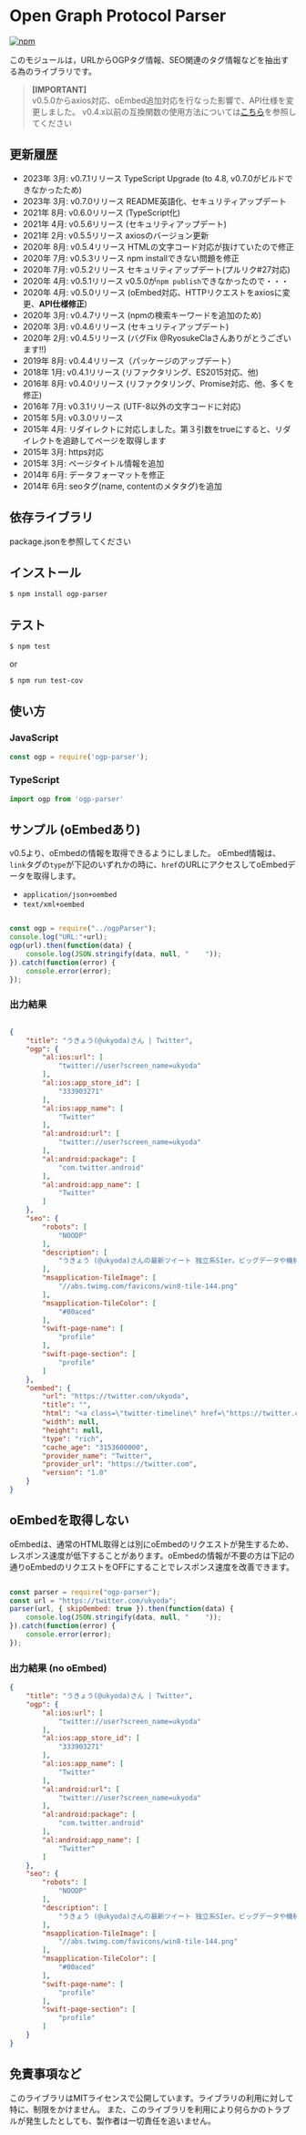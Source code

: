 # Open Graph Protocol Parser

[![npm][npm]][npm-url]

このモジュールは，URLからOGPタグ情報、SEO関連のタグ情報などを抽出する為のライブラリです。
> **[IMPORTANT]**  
> v0.5.0からaxios対応、oEmbed追加対応を行なった影響で、API仕様を変更しました。
> v0.4.x以前の互換関数の使用方法については[こちら](docs/old-version.md)を参照してください

## 更新履歴

* 2023年 3月: v0.7.1リリース TypeScript Upgrade (to 4.8, v0.7.0がビルドできなかったため)
* 2023年 3月: v0.7.0リリース README英語化、セキュリティアップデート
* 2021年 8月: v0.6.0リリース (TypeScript化)
* 2021年 4月: v0.5.6リリース (セキュリティアップデート)
* 2021年 2月: v0.5.5リリース axiosのバージョン更新
* 2020年 8月: v0.5.4リリース HTMLの文字コード対応が抜けていたので修正
* 2020年 7月: v0.5.3リリース npm installできない問題を修正
* 2020年 7月: v0.5.2リリース セキュリティアップデート(プルリク#27対応)
* 2020年 4月: v0.5.1リリース v0.5.0が`npm publish`できなかったので・・・
* 2020年 4月: v0.5.0リリース (oEmbed対応、HTTPリクエストをaxiosに変更、**API仕様修正**)
* 2020年 3月: v0.4.7リリース (npmの検索キーワードを追加のため)
* 2020年 3月: v0.4.6リリース (セキュリティアップデート)
* 2020年 2月: v0.4.5リリース (バグFix @RyosukeClaさんありがとうございます!!)
* 2019年 8月: v0.4.4リリース（パッケージのアップデート）
* 2018年 1月: v0.4.1リリース (リファクタリング、ES2015対応、他)
* 2016年 8月: v0.4.0リリース (リファクタリング、Promise対応、他、多くを修正)
* 2016年 7月: v0.3.1リリース (UTF-8以外の文字コードに対応)
* 2015年 5月: v0.3.0リリース
* 2015年 4月: リダイレクトに対応しました。第３引数をtrueにすると、リダイレクトを追跡してページを取得します
* 2015年 3月: https対応
* 2015年 3月: ページタイトル情報を追加
* 2014年 6月: データフォーマットを修正
* 2014年 6月: seoタグ(name, contentのメタタグ)を追加


## 依存ライブラリ

package.jsonを参照してください

## インストール

```bash
$ npm install ogp-parser
```

## テスト

```bash
$ npm test
```

or 

```bash
$ npm run test-cov
```

## 使い方

### JavaScript

```javascript
const ogp = require('ogp-parser');
```

### TypeScript

```typescript
import ogp from 'ogp-parser'
```

## サンプル (oEmbedあり)

v0.5より、oEmbedの情報を取得できるようにしました。
oEmbed情報は、`link`タグの`type`が下記のいずれかの時に、`href`のURLにアクセスしてoEmbedデータを取得します。

* `application/json+oembed`
* `text/xml+oembed`

```javascript

const ogp = require("../ogpParser");
console.log("URL:"+url);
ogp(url).then(function(data) {
    console.log(JSON.stringify(data, null, "    "));
}).catch(function(error) {
    console.error(error);
});

```

### 出力結果

```json

{
    "title": "うきょう(@ukyoda)さん | Twitter",
    "ogp": {
        "al:ios:url": [
            "twitter://user?screen_name=ukyoda"
        ],
        "al:ios:app_store_id": [
            "333903271"
        ],
        "al:ios:app_name": [
            "Twitter"
        ],
        "al:android:url": [
            "twitter://user?screen_name=ukyoda"
        ],
        "al:android:package": [
            "com.twitter.android"
        ],
        "al:android:app_name": [
            "Twitter"
        ]
    },
    "seo": {
        "robots": [
            "NOODP"
        ],
        "description": [
            "うきょう (@ukyoda)さんの最新ツイート 独立系SIer。ビッグデータや機械学習を使ったシステム開発によく携わっています。 最近はPythonが多いですが、JavascriptとかPHPとかJavaとかC/C++での開発もやってます。 https://t.co/y8iW4rQ7lD ザクソン村"
        ],
        "msapplication-TileImage": [
            "//abs.twimg.com/favicons/win8-tile-144.png"
        ],
        "msapplication-TileColor": [
            "#00aced"
        ],
        "swift-page-name": [
            "profile"
        ],
        "swift-page-section": [
            "profile"
        ]
    },
    "oembed": {
        "url": "https://twitter.com/ukyoda",
        "title": "",
        "html": "<a class=\"twitter-timeline\" href=\"https://twitter.com/ukyoda?ref_src=twsrc%5Etfw\">Tweets by ukyoda</a>\n<script async src=\"https://platform.twitter.com/widgets.js\" charset=\"utf-8\"></script>\n",
        "width": null,
        "height": null,
        "type": "rich",
        "cache_age": "3153600000",
        "provider_name": "Twitter",
        "provider_url": "https://twitter.com",
        "version": "1.0"
    }
}

```

## oEmbedを取得しない

oEmbedは、通常のHTML取得とは別にoEmbedのリクエストが発生するため、
レスポンス速度が低下することがあります。oEmbedの情報が不要の方は下記の通りoEmbedのリクエストをOFFにすることでレスポンス速度を改善できます。

```javascript

const parser = require("ogp-parser");
const url = "https://twitter.com/ukyoda";
parser(url, { skipOembed: true }).then(function(data) {
    console.log(JSON.stringify(data, null, "    "));
}).catch(function(error) {
    console.error(error);
});

```

### 出力結果 (no oEmbed)

```json
{
    "title": "うきょう(@ukyoda)さん | Twitter",
    "ogp": {
        "al:ios:url": [
            "twitter://user?screen_name=ukyoda"
        ],
        "al:ios:app_store_id": [
            "333903271"
        ],
        "al:ios:app_name": [
            "Twitter"
        ],
        "al:android:url": [
            "twitter://user?screen_name=ukyoda"
        ],
        "al:android:package": [
            "com.twitter.android"
        ],
        "al:android:app_name": [
            "Twitter"
        ]
    },
    "seo": {
        "robots": [
            "NOODP"
        ],
        "description": [
            "うきょう (@ukyoda)さんの最新ツイート 独立系SIer。ビッグデータや機械学習を使ったシステム開発によく携わっています。 最近はPythonが多いですが、JavascriptとかPHPとかJavaとかC/C++での開発もやってます。 https://t.co/y8iW4rQ7lD ザクソン村"
        ],
        "msapplication-TileImage": [
            "//abs.twimg.com/favicons/win8-tile-144.png"
        ],
        "msapplication-TileColor": [
            "#00aced"
        ],
        "swift-page-name": [
            "profile"
        ],
        "swift-page-section": [
            "profile"
        ]
    }
}

```

## 免責事項など

このライブラリはMITライセンスで公開しています。ライブラリの利用に対して特に、制限をかけません。
また、このライブラリを利用により何らかのトラブルが発生したとしても、製作者は一切責任を追いません。

[npm]: https://img.shields.io/npm/v/ogp-parser
[npm-url]: https://www.npmjs.com/package/ogp-parser
